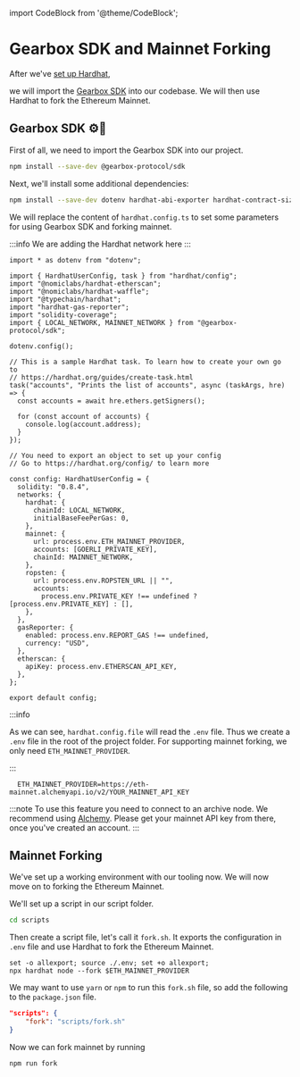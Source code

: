 import CodeBlock from '@theme/CodeBlock';

# Gearbox SDK  and Mainnet Forking

After we've [set up Hardhat](./initialize-hardhat),

 we will import the [Gearbox SDK](https://github.com/Gearbox-protocol/gearbox-sdk) into our codebase. We will then use Hardhat to fork the Ethereum Mainnet.

## Gearbox SDK ⚙️🧰

First of all, we need to import the Gearbox SDK into our project.

```bash npm2yarn
npm install --save-dev @gearbox-protocol/sdk
```

Next, we'll install some additional dependencies:

```bash npm2yarn
npm install --save-dev dotenv hardhat-abi-exporter hardhat-contract-sizer
```

We will replace the content of `hardhat.config.ts` to set some parameters for using Gearbox SDK and forking mainnet.

:::info
We are adding the Hardhat network here
:::

```tsx title="hardhat.config.ts"
import * as dotenv from "dotenv";

import { HardhatUserConfig, task } from "hardhat/config";
import "@nomiclabs/hardhat-etherscan";
import "@nomiclabs/hardhat-waffle";
import "@typechain/hardhat";
import "hardhat-gas-reporter";
import "solidity-coverage";
import { LOCAL_NETWORK, MAINNET_NETWORK } from "@gearbox-protocol/sdk";

dotenv.config();

// This is a sample Hardhat task. To learn how to create your own go to
// https://hardhat.org/guides/create-task.html
task("accounts", "Prints the list of accounts", async (taskArgs, hre) => {
  const accounts = await hre.ethers.getSigners();

  for (const account of accounts) {
    console.log(account.address);
  }
});

// You need to export an object to set up your config
// Go to https://hardhat.org/config/ to learn more

const config: HardhatUserConfig = {
  solidity: "0.8.4",
  networks: {
    hardhat: {
      chainId: LOCAL_NETWORK,
      initialBaseFeePerGas: 0,
    },
    mainnet: {
      url: process.env.ETH_MAINNET_PROVIDER,
      accounts: [GOERLI_PRIVATE_KEY],
      chainId: MAINNET_NETWORK,
    },
    ropsten: {
      url: process.env.ROPSTEN_URL || "",
      accounts:
        process.env.PRIVATE_KEY !== undefined ? [process.env.PRIVATE_KEY] : [],
    },
  },
  gasReporter: {
    enabled: process.env.REPORT_GAS !== undefined,
    currency: "USD",
  },
  etherscan: {
    apiKey: process.env.ETHERSCAN_API_KEY,
  },
};

export default config;

```

:::info

As we can see, `hardhat.config.file` will read the `.env` file. Thus we create a `.env` file in the root of the project folder. For supporting mainnet forking, we only need `ETH_MAINNET_PROVIDER`.

:::

```title=".env"
  ETH_MAINNET_PROVIDER=https://eth-mainnet.alchemyapi.io/v2/YOUR_MAINNET_API_KEY

```

:::note
To use this feature you need to connect to an archive node. We recommend using [Alchemy](https://www.alchemy.com/). Please get your mainnet API key from there, once you've created an account.
:::

## Mainnet Forking

We've set up a working environment with our tooling now. We will now move on to forking the Ethereum Mainnet.

We'll set up a script in our script folder.

```bash
cd scripts
```

Then create a script file, let's call it `fork.sh`. It exports the configuration in `.env` file and use Hardhat to fork the Ethereum Mainnet.

```shell title="fork.sh"
set -o allexport; source ./.env; set +o allexport;
npx hardhat node --fork $ETH_MAINNET_PROVIDER
```

We may want to use `yarn` or `npm` to run this `fork.sh` file, so add the following to the `package.json` file.

```json
"scripts": {
    "fork": "scripts/fork.sh"
}
```

Now we can fork mainnet by running

```bash npm2yarn
npm run fork
```

